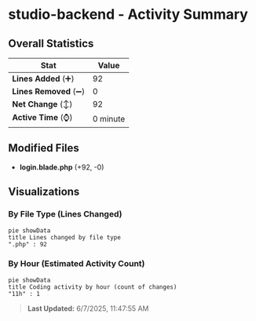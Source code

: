 # studio-backend - Activity Summary 

## Overall Statistics

| Stat                   | Value                                                             |
| ---------------------- | ----------------------------------------------------------------- |
| **Lines Added** (➕)   | 92                                          |
| **Lines Removed** (➖) | 0                                        |
| **Net Change** (↕)    | 92                |
| **Active Time** (⌚)   | 0 minute |


## Modified Files
- **login.blade.php** (+92, -0)

## Visualizations

### By File Type (Lines Changed)

```mermaid
pie showData
title Lines changed by file type
".php" : 92
```

### By Hour (Estimated Activity Count)

```mermaid
pie showData
title Coding activity by hour (count of changes)
"11h" : 1
```


> **Last Updated:** 6/7/2025, 11:47:55 AM
